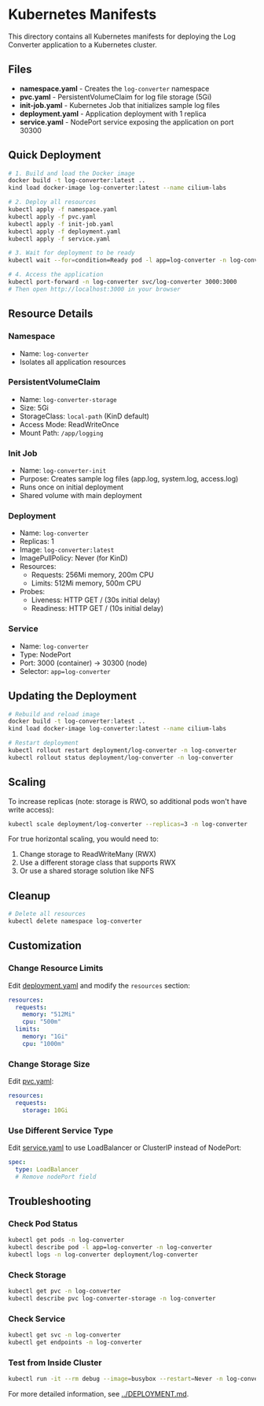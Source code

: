 # Kubernetes Manifests

This directory contains all Kubernetes manifests for deploying the Log Converter application to a Kubernetes cluster.

## Files

- **namespace.yaml** - Creates the `log-converter` namespace
- **pvc.yaml** - PersistentVolumeClaim for log file storage (5Gi)
- **init-job.yaml** - Kubernetes Job that initializes sample log files
- **deployment.yaml** - Application deployment with 1 replica
- **service.yaml** - NodePort service exposing the application on port 30300

## Quick Deployment

```bash
# 1. Build and load the Docker image
docker build -t log-converter:latest ..
kind load docker-image log-converter:latest --name cilium-labs

# 2. Deploy all resources
kubectl apply -f namespace.yaml
kubectl apply -f pvc.yaml
kubectl apply -f init-job.yaml
kubectl apply -f deployment.yaml
kubectl apply -f service.yaml

# 3. Wait for deployment to be ready
kubectl wait --for=condition=Ready pod -l app=log-converter -n log-converter --timeout=120s

# 4. Access the application
kubectl port-forward -n log-converter svc/log-converter 3000:3000
# Then open http://localhost:3000 in your browser
```

## Resource Details

### Namespace
- Name: `log-converter`
- Isolates all application resources

### PersistentVolumeClaim
- Name: `log-converter-storage`
- Size: 5Gi
- StorageClass: `local-path` (KinD default)
- Access Mode: ReadWriteOnce
- Mount Path: `/app/logging`

### Init Job
- Name: `log-converter-init`
- Purpose: Creates sample log files (app.log, system.log, access.log)
- Runs once on initial deployment
- Shared volume with main deployment

### Deployment
- Name: `log-converter`
- Replicas: 1
- Image: `log-converter:latest`
- ImagePullPolicy: Never (for KinD)
- Resources:
  - Requests: 256Mi memory, 200m CPU
  - Limits: 512Mi memory, 500m CPU
- Probes:
  - Liveness: HTTP GET / (30s initial delay)
  - Readiness: HTTP GET / (10s initial delay)

### Service
- Name: `log-converter`
- Type: NodePort
- Port: 3000 (container) → 30300 (node)
- Selector: `app=log-converter`

## Updating the Deployment

```bash
# Rebuild and reload image
docker build -t log-converter:latest ..
kind load docker-image log-converter:latest --name cilium-labs

# Restart deployment
kubectl rollout restart deployment/log-converter -n log-converter
kubectl rollout status deployment/log-converter -n log-converter
```

## Scaling

To increase replicas (note: storage is RWO, so additional pods won't have write access):

```bash
kubectl scale deployment/log-converter --replicas=3 -n log-converter
```

For true horizontal scaling, you would need to:
1. Change storage to ReadWriteMany (RWX)
2. Use a different storage class that supports RWX
3. Or use a shared storage solution like NFS

## Cleanup

```bash
# Delete all resources
kubectl delete namespace log-converter
```

## Customization

### Change Resource Limits

Edit [deployment.yaml](deployment.yaml) and modify the `resources` section:

```yaml
resources:
  requests:
    memory: "512Mi"
    cpu: "500m"
  limits:
    memory: "1Gi"
    cpu: "1000m"
```

### Change Storage Size

Edit [pvc.yaml](pvc.yaml):

```yaml
resources:
  requests:
    storage: 10Gi
```

### Use Different Service Type

Edit [service.yaml](service.yaml) to use LoadBalancer or ClusterIP instead of NodePort:

```yaml
spec:
  type: LoadBalancer
  # Remove nodePort field
```

## Troubleshooting

### Check Pod Status
```bash
kubectl get pods -n log-converter
kubectl describe pod -l app=log-converter -n log-converter
kubectl logs -n log-converter deployment/log-converter
```

### Check Storage
```bash
kubectl get pvc -n log-converter
kubectl describe pvc log-converter-storage -n log-converter
```

### Check Service
```bash
kubectl get svc -n log-converter
kubectl get endpoints -n log-converter
```

### Test from Inside Cluster
```bash
kubectl run -it --rm debug --image=busybox --restart=Never -n log-converter -- wget -O- http://log-converter:3000/api/files
```

For more detailed information, see [../DEPLOYMENT.md](../DEPLOYMENT.md).
